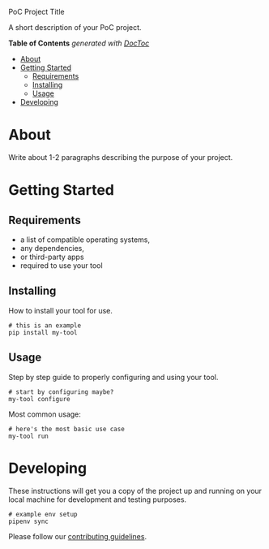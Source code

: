 PoC Project Title

A short description of your PoC project.

<!-- START doctoc generated TOC please keep comment here to allow auto update -->
<!-- DON'T EDIT THIS SECTION, INSTEAD RE-RUN doctoc TO UPDATE -->
**Table of Contents**  *generated with [DocToc](https://github.com/thlorenz/doctoc)*

- [About](#about)
- [Getting Started](#getting-started)
  - [Requirements](#requirements)
  - [Installing](#installing)
  - [Usage](#usage)
- [Developing](#developing)

<!-- END doctoc generated TOC please keep comment here to allow auto update -->

# About

Write about 1-2 paragraphs describing the purpose of your project.

# Getting Started

## Requirements

- a list of compatible operating systems,
- any dependencies,
- or third-party apps
- required to use your tool

## Installing

How to install your tool for use.

```
# this is an example
pip install my-tool
```

## Usage

Step by step guide to properly configuring and using your tool.

```
# start by configuring maybe?
my-tool configure
```

Most common usage:

```
# here's the most basic use case
my-tool run
```

# Developing

These instructions will get you a copy of the project up and running on your local machine for development and testing purposes.

```
# example env setup
pipenv sync
```

Please follow our [contributing guidelines].


[contributing guidelines]: ./CONTRIBUTING.md

